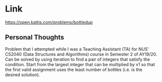 # Link

https://open.kattis.com/problems/bottledup

## Personal Thoughts

Problem that I attempted while I was a Teaching Assistant (TA) for NUS' CS2040 (Data Structures and Algorithms) course in Semester 2 of AY19/20. Can be solved by using iteration to find a pair of integers that satisfy the condition. Start from the largest integer that can be multiplied by v1 so that the first valid assignment uses the least number of bottles (i.e. is the desired solution).


